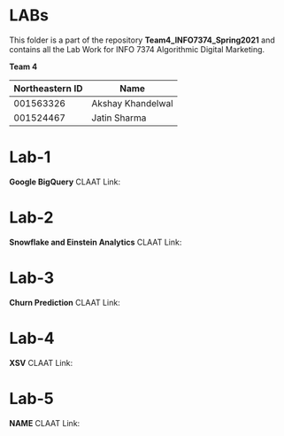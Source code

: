 # LABs

This folder is a part of the repository **Team4_INFO7374_Spring2021** and contains all the Lab Work for INFO 7374 Algorithmic Digital Marketing.

**Team 4** 

| Northeastern ID | Name
| --- | --- 
|001563326 | Akshay Khandelwal
|001524467 | Jatin Sharma 

# Lab-1
**Google BigQuery**
CLAAT Link:

# Lab-2
**Snowflake and Einstein Analytics**
CLAAT Link:

# Lab-3
**Churn Prediction**
CLAAT Link:

# Lab-4
**XSV**
CLAAT Link:

# Lab-5
**NAME**
CLAAT Link:





